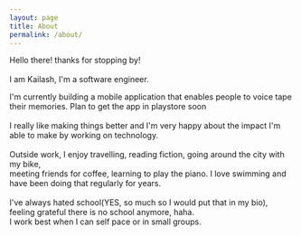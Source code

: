 ```yaml
---
layout: page
title: About
permalink: /about/
---
```


Hello there! thanks for stopping by!<br>
<br>
I am Kailash, I'm a software engineer. <br>

I'm currently building a mobile application that enables people to voice tape their memories.
Plan to get the app in playstore soon<br>
<br>
I really like making things better and
I'm very happy about the impact I'm able to make by working on technology.<br>
<br>
Outside work, I enjoy travelling, reading fiction, going around the city with my bike, <br>
meeting friends for coffee, learning to play the piano. I love swimming and have been doing that regularly for years.<br>
<br>
I've always hated school(YES, so much so I would put that in my bio), feeling grateful there is no school anymore, haha.<br>
I work best when I can self pace or in small groups.
